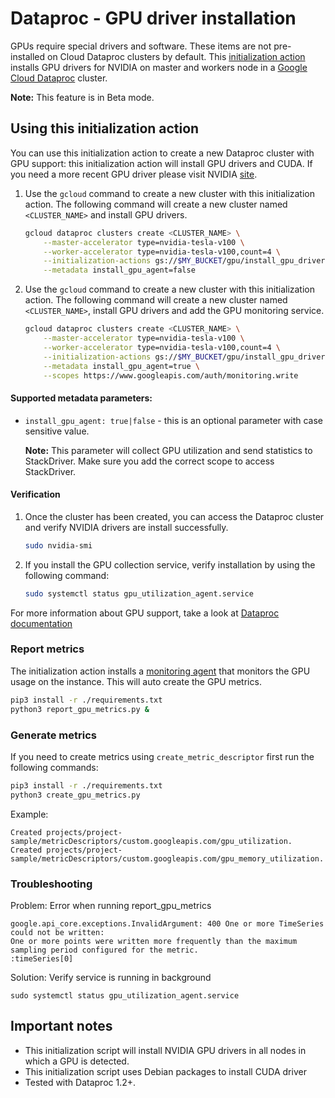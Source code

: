 # Dataproc - GPU driver installation

GPUs require special drivers and software. These items are not pre-installed on
Cloud Dataproc clusters by default. This
[initialization action](https://cloud.google.com/dataproc/init-actions) installs
GPU drivers for NVIDIA on master and workers node in a
[Google Cloud Dataproc](https://cloud.google.com/dataproc) cluster.

**Note:** This feature is in Beta mode.

## Using this initialization action

You can use this initialization action to create a new Dataproc cluster with GPU
support: this initialization action will install GPU drivers and CUDA. If you
need a more recent GPU driver please visit NVIDIA
[site](https://www.nvidia.com/Download/index.aspx?lang=en-us).

1.  Use the `gcloud` command to create a new cluster with this initialization
    action. The following command will create a new cluster named
    `<CLUSTER_NAME>` and install GPU drivers.

    ```bash
    gcloud dataproc clusters create <CLUSTER_NAME> \
        --master-accelerator type=nvidia-tesla-v100 \
        --worker-accelerator type=nvidia-tesla-v100,count=4 \
        --initialization-actions gs://$MY_BUCKET/gpu/install_gpu_driver.sh \
        --metadata install_gpu_agent=false
    ```

2.  Use the `gcloud` command to create a new cluster with this initialization
    action. The following command will create a new cluster named
    `<CLUSTER_NAME>`, install GPU drivers and add the GPU monitoring service.

    ```bash
    gcloud dataproc clusters create <CLUSTER_NAME> \
        --master-accelerator type=nvidia-tesla-v100 \
        --worker-accelerator type=nvidia-tesla-v100,count=4 \
        --initialization-actions gs://$MY_BUCKET/gpu/install_gpu_driver.sh \
        --metadata install_gpu_agent=true \
        --scopes https://www.googleapis.com/auth/monitoring.write
    ```

#### Supported metadata parameters:

-   `install_gpu_agent: true|false` - this is an optional parameter with case
    sensitive value.

    **Note:** This parameter will collect GPU utilization and send statistics to
    StackDriver. Make sure you add the correct scope to access StackDriver.

#### Verification

1.  Once the cluster has been created, you can access the Dataproc cluster and
    verify NVIDIA drivers are install successfully.

    ```bash
    sudo nvidia-smi
    ```

2.  If you install the GPU collection service, verify installation by using the
    following command:

    ```bash
    sudo systemctl status gpu_utilization_agent.service
    ```

For more information about GPU support, take a look at
[Dataproc documentation](https://cloud.google.com/dataproc/docs/concepts/compute/gpus)

### Report metrics

The initialization action installs a
[monitoring agent](https://github.com/GoogleCloudPlatform/ml-on-gcp/tree/master/dlvm/gcp-gpu-utilization-metrics)
that monitors the GPU usage on the instance. This will auto create the GPU
metrics.

```bash
pip3 install -r ./requirements.txt
python3 report_gpu_metrics.py &
```

### Generate metrics

If you need to create metrics using `create_metric_descriptor` first run the
following commands:

```bash
pip3 install -r ./requirements.txt
python3 create_gpu_metrics.py
```
Example:

```
Created projects/project-sample/metricDescriptors/custom.googleapis.com/gpu_utilization.
Created projects/project-sample/metricDescriptors/custom.googleapis.com/gpu_memory_utilization.
```

### Troubleshooting

Problem: Error when running report_gpu_metrics

```
google.api_core.exceptions.InvalidArgument: 400 One or more TimeSeries could not be written:
One or more points were written more frequently than the maximum sampling period configured for the metric.
:timeSeries[0]
```

Solution: Verify service is running in background

```
sudo systemctl status gpu_utilization_agent.service
```

## Important notes

*   This initialization script will install NVIDIA GPU drivers in all nodes in
    which a GPU is detected.
*   This initialization script uses Debian packages to install CUDA driver
*   Tested with Dataproc 1.2+.

